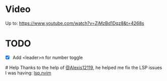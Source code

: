 # Video
Up to:
    https://www.youtube.com/watch?v=ZjMzBd1Dqz8&t=4268s

# TODO
- [x] Add \<leader\>n for number toggle

# Help
Thanks to the help of [@Alexis12119](https://github.com/Alexis12119), he helped me fix the LSP issues I was having: [lsp.nvim](https://github.com/Alexis12119/lsp.nvim)
